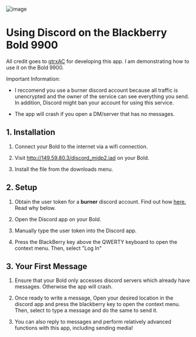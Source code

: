 ![image](https://github.com/user-attachments/assets/6bac47c2-ec8a-4a3a-9b8e-7216f090526a)




# Using Discord on the Blackberry Bold 9900

All credit goes to [gtrxAC](https://github.com/gtrxAC/discord-j2me?tab=readme-ov-file) for developing this app. I am demonstrating how to use it on the Bold 9900. 

Important Information:

- I reccomend you use a burner discord account because all traffic is unencrypted and the owner of the service can see everything you send. In addition, Discord might ban your account for using this service.

- The app will crash if you open a DM/server that has no messages.

## 1. Installation

1. Connect your Bold to the internet via a wifi connection.

2. Visit http://149.59.80.3/discord_midp2.jad on your Bold.

3. Install the file from the downloads menu.

## 2. Setup

1. Obtain the user token for a **burner** discord account. Find out how [here.](https://www.howtogeek.com/879956/what-is-a-discord-token-and-how-do-you-get-one/) Read why below.

2. Open the Discord app on your Bold.

3. Manually type the user token into the Discord app.

4. Press the BlackBerry key above the QWERTY keyboard to open the context menu. Then, select "Log In"



## 3. Your First Message

1. Ensure that your Bold only accesses discord servers which already have messages. Otherwise the app will crash. 

2. Once ready to write a message, Open your desired location in the discord app and press the blackberry key to open the context menu. Then, select to type a message and do the same to send it. 

3. You can also reply to messages and perform relatively advanced functions with this app, including sending media!






